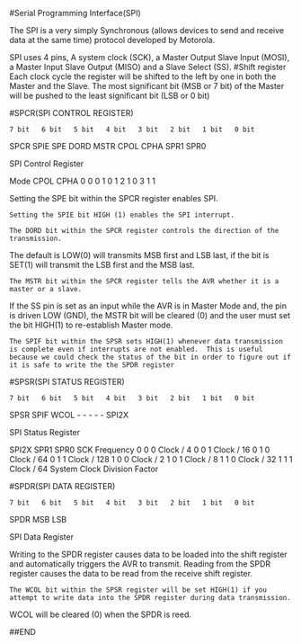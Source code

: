 #Serial Programming Interface(SPI)

The SPI is a very simply Synchronous (allows devices to send and receive data at the same time) protocol developed by Motorola.

SPI uses 4 pins,  A system clock (SCK), a Master Output Slave Input (MOSI), a Master Input Slave Output (MISO) and a Slave Select (SS).
#Shift register
 Each clock cycle the register will be shifted to the left by one in both the Master and the Slave.
The most significant bit (MSB or 7 bit) of the Master will be pushed to the least significant bit (LSB or 0 bit)

#SPCR(SPI CONTROL REGISTER)

 	7 bit 	6 bit 	5 bit 	4 bit 	3 bit 	2 bit 	1 bit 	0 bit 
SPCR	SPIE	SPE 	DORD 	MSTR 	CPOL 	CPHA 	SPR1 	SPR0 

SPI Control Register

 Mode	 CPOL 	 CPHA
 0	 0	 0
 1	 0	 1
 2	 1	 0
 3	 1	 1

 Setting the SPE bit within the SPCR register enables SPI.  

    Setting the SPIE bit HIGH (1) enables the SPI interrupt.

    The DORD bit within the SPCR register controls the direction of the transmission. 
 The default is LOW(0) will transmits MSB first and LSB last, if the bit is SET(1) will transmit the LSB first and the MSB last.

    The MSTR bit within the SPCR register tells the AVR whether it is a master or a slave.  
If the SS pin is set as an input 
while the AVR is in Master Mode and, the pin is driven LOW (GND), the MSTR bit will be cleared (0) and the user must set the bit HIGH(1) to re-establish Master mode.

    The SPIF bit within the SPSR sets HIGH(1) whenever data transmission is complete even if interrupts are not enabled.  This is useful because we could check the status of the bit in order to figure out if it is safe to write the the SPDR register

#SPSR(SPI STATUS REGISTER)


 	7 bit 	6 bit 	5 bit 	4 bit 	3 bit 	2 bit 	1 bit 	0 bit 
SPSR	SPIF	WCOL 	- 	- 	- 	- 	- 	SPI2X 

SPI Status Register

 SPI2X	 SPR1 	 SPR0 	 SCK Frequency
 0	 0 	 0	 Clock / 4
 0	 0	 1 	 Clock / 16
 0	 1	 0 	 Clock / 64
 0	 1	 1 	 Clock / 128
 1	 0 	 0 	 Clock / 2
 1	 0 	 1 	 Clock / 8
 1	 1 	 0	 Clock / 32
 1	 1	 1	 Clock / 64
System Clock Division Factor

#SPDR(SPI DATA REGISTER)

 	7 bit 	6 bit 	5 bit 	4 bit 	3 bit 	2 bit 	1 bit 	0 bit 
SPDR	MSB	 	 	 	 	 	 	LSB   

SPI Data Register

Writing to the SPDR register causes data to be loaded into the shift register and automatically triggers the AVR to transmit.
Reading from the SPDR register causes the data to be read from the receive shift register.

    The WCOL bit within the SPSR register will be set HIGH(1) if you attempt to write data into the SPDR register during data transmission.
WCOL will be cleared (0) when the SPDR is reed.  

##END










 